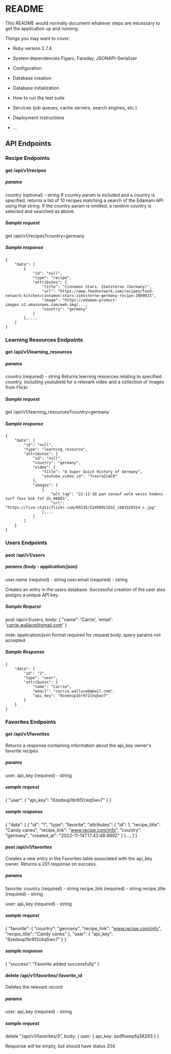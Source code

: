 # README

This README would normally document whatever steps are necessary to get the
application up and running.

Things you may want to cover:

* Ruby version
2.7.4

* System dependencies
Figaro, Faraday, JSONAPI-Serializer

* Configuration

* Database creation

* Database initialization

* How to run the test suite

* Services (job queues, cache servers, search engines, etc.)

* Deployment instructions

* ...

## API Endpoints

### Recipe Endpoints

#### get /api/v1/recipes

##### params
country (optional) - string
If country param is included and a country is specified, returns a list of 10 recipes matching a search of the Edamam API using that string.
If the country param is omitted, a random country is selected and searched as above.

##### Sample request
get /api/v1/recipes?country=germany

##### Sample response
```
{
    "data": [
        {
            "id": "null",
            "type": "recipe",
            "attributes": {
                "title": "Cinnamon Stars: Zimtsterne (Germany)",
                "url": "https://www.foodnetwork.com/recipes/food-network-kitchen/cinnamon-stars-zimtsterne-germany-recipe-2009033",
                "image": "https://edamam-product-images.s3.amazonaws.com/web-img/...,
                "country": "germany"
            }
        },....
    ]
}
```

### Learning Resources Endpoints

#### get /api/v1/learning_resources

##### params
country (required) - string
Returns learning resources relating to specified country, including youtubeId for a relevant video and a collection of images from Flickr

##### Sample request
get /api/v1/learning_resources?country=germany

##### Sample response
```
{
    "data": {
        "id": "null",
        "type": "learning_resource",
        "attributes": {
            "id": "null",
            "country": "germany",
            "video": {
                "title": "A Super Quick History of Germany",
                "youtube_video_id": "7sxora2imC0"
            },
            "images": [
                {
                    "alt_tag": "22-11-10 pan sonauf wolk weiss kodens surf fass bok txt ds_06881",
                    "url": "https://live.staticflickr.com/65535/52498921032_cb81b20314_c.jpg"
                },...
            ]
        ]
    }
}
```

### Users Endpoints

#### post /api/v1/users

##### params (body - application/json)
user.name (required) - string
user.email (required) - string

Creates an entry in the users database. Successful creation of the user also assigns a unique API key.

##### Sample Request

post /api/v1/users, body: { "name": 'Carrie', 'email': 'carrie.wallace@gmail.com' }

note: application/json format required for request body, query params not accepted

##### Sample Response

```
{
    "data": {
        "id": "2",
        "type": "user",
        "attributes": {
            "name": "Carrie",
            "email": "carrie.wallace@gmail.com",
            "api_key": "8zedxup1br6f2ckq5wv7"
        }
    }
}
```

### Favorites Endpoints

#### get /api/v1/favorites

Returns a response containing information about the api_key owner's favorite recipes

##### params
user:
api_key (required) - string

##### sample request
{ 
    "user":
        {
            "api_key": "8zedxup1br6f2ckq5wv7"
        }
}

##### sample response
{
    "data": [
        {
            "id": "1",
            "type": "favorite",
            "attributes": {
                "id": 1,
                "recipe_title": "Candy canes",
                "recipe_link": "www.recipe.com/info",
                "country": "germany",
                "created_at": "2022-11-14T17:42:48.989Z"
            }
        }...,
    ]
}

#### post /api/v1/favorites

Creates a new entry in the Favorites table associated with the api_key owner. Returns a 201 response on success.

##### params
favorite:
country (required) - string
recipe_link (required) - string
recipe_title (required) - string

user:
api_key (required) - string

##### sample request
{ 
    "favorite": 
        {
            "country": "germany",
            "recipe_link": "www.recipe.com/info",
            "recipe_title": "Candy canes"
        },
    "user":
        {
            "api_key": "8zedxup1br6f2ckq5wv7"
        }
}

##### sample response
{
    "success": "Favorite added successfully"
}

#### delete /api/v1/favorites/:favorite_id

Deletes the relevant record

##### params

user:
api_key (required) - string

##### sample request

delete "/api/v1/favorites/3", body: { user: { api_key: asdfkwepfq38293 } }

Response will be empty, but should have status 204


